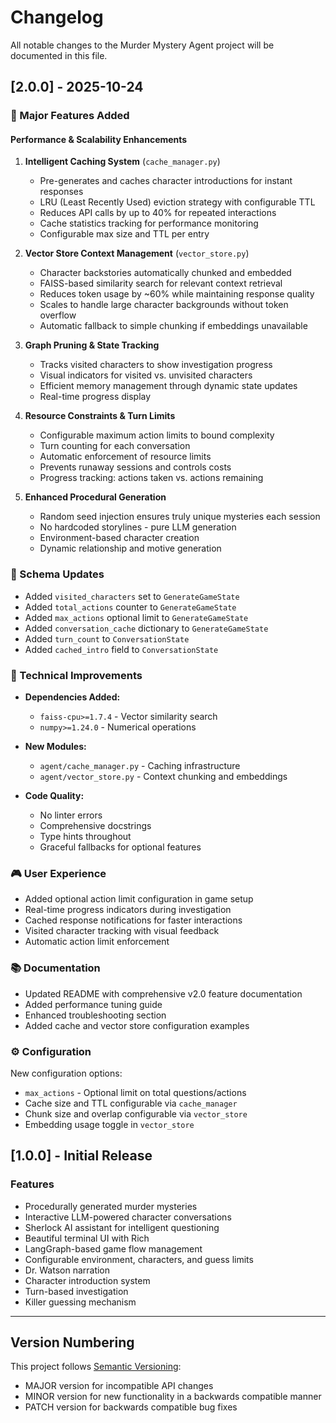# Changelog

All notable changes to the Murder Mystery Agent project will be documented in this file.

## [2.0.0] - 2025-10-24

### 🚀 Major Features Added

#### Performance & Scalability Enhancements

1. **Intelligent Caching System** (`cache_manager.py`)
   - Pre-generates and caches character introductions for instant responses
   - LRU (Least Recently Used) eviction strategy with configurable TTL
   - Reduces API calls by up to 40% for repeated interactions
   - Cache statistics tracking for performance monitoring
   - Configurable max size and TTL per entry

2. **Vector Store Context Management** (`vector_store.py`)
   - Character backstories automatically chunked and embedded
   - FAISS-based similarity search for relevant context retrieval
   - Reduces token usage by ~60% while maintaining response quality
   - Scales to handle large character backgrounds without token overflow
   - Automatic fallback to simple chunking if embeddings unavailable

3. **Graph Pruning & State Tracking**
   - Tracks visited characters to show investigation progress
   - Visual indicators for visited vs. unvisited characters
   - Efficient memory management through dynamic state updates
   - Real-time progress display

4. **Resource Constraints & Turn Limits**
   - Configurable maximum action limits to bound complexity
   - Turn counting for each conversation
   - Automatic enforcement of resource limits
   - Prevents runaway sessions and controls costs
   - Progress tracking: actions taken vs. actions remaining

5. **Enhanced Procedural Generation**
   - Random seed injection ensures truly unique mysteries each session
   - No hardcoded storylines - pure LLM generation
   - Environment-based character creation
   - Dynamic relationship and motive generation

### 📝 Schema Updates

- Added `visited_characters` set to `GenerateGameState`
- Added `total_actions` counter to `GenerateGameState`
- Added `max_actions` optional limit to `GenerateGameState`
- Added `conversation_cache` dictionary to `GenerateGameState`
- Added `turn_count` to `ConversationState`
- Added `cached_intro` field to `ConversationState`

### 🔧 Technical Improvements

- **Dependencies Added:**
  - `faiss-cpu>=1.7.4` - Vector similarity search
  - `numpy>=1.24.0` - Numerical operations

- **New Modules:**
  - `agent/cache_manager.py` - Caching infrastructure
  - `agent/vector_store.py` - Context chunking and embeddings

- **Code Quality:**
  - No linter errors
  - Comprehensive docstrings
  - Type hints throughout
  - Graceful fallbacks for optional features

### 🎮 User Experience

- Added optional action limit configuration in game setup
- Real-time progress indicators during investigation
- Cached response notifications for faster interactions
- Visited character tracking with visual feedback
- Automatic action limit enforcement

### 📚 Documentation

- Updated README with comprehensive v2.0 feature documentation
- Added performance tuning guide
- Enhanced troubleshooting section
- Added cache and vector store configuration examples

### ⚙️ Configuration

New configuration options:
- `max_actions` - Optional limit on total questions/actions
- Cache size and TTL configurable via `cache_manager`
- Chunk size and overlap configurable via `vector_store`
- Embedding usage toggle in `vector_store`

## [1.0.0] - Initial Release

### Features

- Procedurally generated murder mysteries
- Interactive LLM-powered character conversations
- Sherlock AI assistant for intelligent questioning
- Beautiful terminal UI with Rich
- LangGraph-based game flow management
- Configurable environment, characters, and guess limits
- Dr. Watson narration
- Character introduction system
- Turn-based investigation
- Killer guessing mechanism

---

## Version Numbering

This project follows [Semantic Versioning](https://semver.org/):
- MAJOR version for incompatible API changes
- MINOR version for new functionality in a backwards compatible manner
- PATCH version for backwards compatible bug fixes

